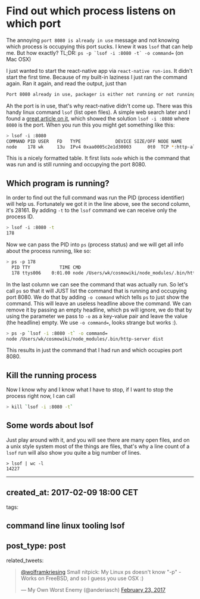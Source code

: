# Find out which process listens on which port

The annoying `port 8080 is already in use` message and not knowing which
process is occupying this port sucks. I knew it was `lsof` that can help me.
But how exactly?
TL;DR: ``ps -p `lsof -i :8080 -t` -o command=`` (on Mac OSX)

I just wanted to start the react-native app via `react-native run-ios`.
It didn't start the first time. Because of my built-in laziness I just ran the command again.
Ran it again, and read the output, just than
```bash
Port 8080 already in use, packager is either not running or not running correctly
```
Ah the port is in use, that's why react-native didn't come up.
There was this handy linux command `lsof` (list open files). A simple
web search later and I found a [great article on it][article], which showed the solution `lsof -i :8080`
where `8080` is the port.
When you run this you might get something like this:
```bash
> lsof -i :8080
COMMAND PID USER   FD   TYPE             DEVICE SIZE/OFF NODE NAME
node    178 wk     13u  IPv4 0xaa0005c2e1d30003      0t0  TCP *:http-alt (LISTEN)
```
This is a nicely formatted table. It first lists `node` which is the command
that was run and is still running and occupying the port 8080.

## Which program is running?

In order to find out the full command was run the PID (process identifier) will help
us. Fortunately we got it in the line above, see the second column, it's 28161.
By adding `-t` to the `lsof` command we can receive only the process ID.
```bash
> lsof -i :8080 -t
178
```
Now we can pass the PID into `ps` (process status) and we will get all info about
the process running, like so:
```bash
> ps -p 178
  PID TTY           TIME CMD
  178 ttys006    0:01.00 node /Users/wk/cosmowiki/node_modules/.bin/http-server dist
```
In the last column we can see the command that was actually run.
So let's call `ps` so that it will JUST list the command that is running
and occupying port 8080. We do that by adding `-o command` which tells
`ps` to just show the command. This will leave an useless headline above the
command. We can remove it by passing an empty headline, which ps will
ignore, we do that by using the parameter we pass to `-o` as a key-value
pair and leave the value (the headline) empty. We use `-o command=`, looks
strange but works :).
```bash
> ps -p `lsof -i :8080 -t` -o command=
node /Users/wk/cosmowiki/node_modules/.bin/http-server dist
```
This results in just the command that I had run and which occupies port 8080.

## Kill the running process

Now I know why and I know what I have to stop, if I want to stop the process
right now, I can call
```bash
> kill `lsof -i :8080 -t`
```

## Some words about lsof

Just play around with it, and you will see there are many open files, and
on a unix style system most of the things are files, that's why a line count
of a `lsof` run will also show you quite a big number of lines.
```
> lsof | wc -l
14227
```

[article]: https://debian-administration.org/article/184/How_to_find_out_which_process_is_listening_upon_a_port

---
created_at: 2017-02-09 18:00 CET
---
tags:

command line
linux
tooling
lsof
---
post_type: post
---
related_tweets:

<blockquote class="twitter-tweet" data-conversation="none" data-cards="hidden" data-partner="tweetdeck"><p lang="en" dir="ltr"><a href="https://twitter.com/wolframkriesing">@wolframkriesing</a> Small nitpick: My Linux ps doesn&#39;t know &quot;-p&quot; - Works on FreeBSD, and so I guess you use OSX :)</p>&mdash; My Own Worst Enemy (@anderiasch) <a href="https://twitter.com/anderiasch/status/834859794892730369">February 23, 2017</a></blockquote>
